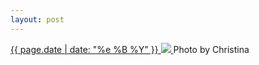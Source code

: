 ```yaml
---
layout: post
---
```


<p>
  <a href="/507">
    <time>{{ page.date | date: "%e %B %Y" }}</time>
    <img src="https://s3.amazonaws.com/life.aaronjgreenberg.com/507.jpg">
  </a>
  Photo by Christina
</p>
